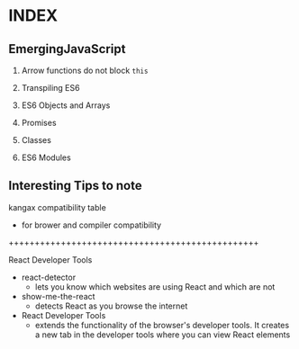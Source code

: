 # INDEX

## EmergingJavaScript

1. Arrow functions do not block `this`

2. Transpiling ES6

3. ES6 Objects and Arrays

4. Promises

5. Classes

6. ES6 Modules




## Interesting Tips to note

kangax compatibility table 
- for brower and compiler compatibility

++++++++++++++++++++++++++++++++++++++++++++++++

React Developer Tools
- react-detector
    - lets you know which websites are using React and which are not
- show-me-the-react
    - detects React as you browse the internet
- React Developer Tools
    - extends the functionality of the browser's developer tools. It creates a new tab in the developer tools where you can view React elements

